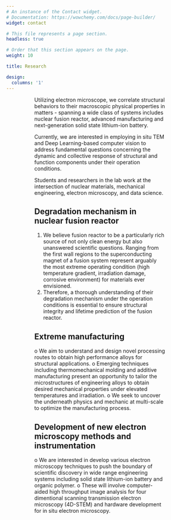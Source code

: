 ```yaml
---
# An instance of the Contact widget.
# Documentation: https://wowchemy.com/docs/page-builder/
widget: contact

# This file represents a page section.
headless: true

# Order that this section appears on the page.
weight: 10

title: Research

design:
  columns: '1'
---
```


<div style="width: 70%; margin: 0 auto;">
<p>Utilizing electron microscope, we correlate structural behaviors to their macroscopic physical properties in matters - spanning a wide class of systems includes nuclear fusion reactor, advanced manufacturing and next-generation solid state lithium-ion battery. </p>


<p>Currently, we are interested in employing in situ TEM and Deep Learning-based computer vision to address fundamental questions concerning the dynamic and collective response of structural and function components under their operation conditions.</p>

<p>Students and researchers in the lab work at the intersection of nuclear materials, mechanical engineering, electron microscopy, and data science.</p>

<h2>Degradation mechanism in nuclear fusion reactor</h2>
<ol>
 <li> We believe fusion reactor to be a particularly rich source of not only clean energy but also unanswered scientific questions. Ranging from the first wall regions to the superconducting magnet of a fusion system represent arguably the most extreme operating condition (high temperature gradient, irradiation damage, corrosive environment) for materials ever envisioned.</li>
 <li> Therefore, a thorough understanding of their degradation mechanism under the operation conditions is essential to ensure structural integrity and lifetime prediction of the fusion reactor.</li>
</ol>

<h2>Extreme manufacturing</h2>
o	We aim to understand and design novel processing routes to obtain high performance alloys for structural applications.
o	Emerging techniques including thermomechanical molding and additive manufacturing present an opportunity to tailor the microstructures of engineering alloys to obtain desired mechanical properties under elevated temperatures and irradiation.
o	We seek to uncover the underneath physics and mechanic at multi-scale to optimize the manufacturing process.
<h2>Development of new electron microscopy methods and instrumentation</h2>
o	We are interested in develop various electron microscopy techniques to push the boundary of scientific discovery in wide range engineering systems including solid state lithium-ion battery and organic polymer. 
o	These will involve computer-aided high throughput image analysis for four dimentional scanning transmission electron microscopy (4D-STEM) and hardware development for in situ electron microscopy.
</div>
